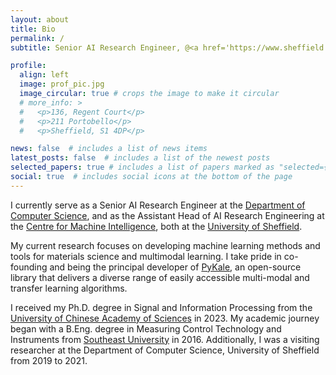 ```yaml
---
layout: about
title: Bio
permalink: /
subtitle: Senior AI Research Engineer, @<a href='https://www.sheffield.ac.uk'>The University of Sheffield</a>.

profile:
  align: left
  image: prof_pic.jpg
  image_circular: true # crops the image to make it circular
  # more_info: >
  #   <p>136, Regent Court</p>
  #   <p>211 Portobello</p>
  #   <p>Sheffield, S1 4DP</p>

news: false  # includes a list of news items
latest_posts: false  # includes a list of the newest posts
selected_papers: true # includes a list of papers marked as "selected={true}"
social: true  # includes social icons at the bottom of the page
---
```


I currently serve as a Senior AI Research Engineer at the [Department of Computer Science](https://www.sheffield.ac.uk/dcs/), and as the Assistant Head of AI Research Engineering at the [Centre for Machine Intelligence](https://www.sheffield.ac.uk/machine-intelligence), both at the [University of Sheffield](https://www.sheffield.ac.uk/).

My current research focuses on developing machine learning methods and tools for materials science and multimodal learning. I take pride in co-founding and being the principal developer of [PyKale](https://github.com/pykale/pykale),  an open-source library that delivers a diverse range of easily accessible multi-modal and transfer learning algorithms.

I received my Ph.D. degree in Signal and Information Processing from the [University of Chinese Academy of Sciences](https://english.ucas.ac.cn/) in 2023. My academic journey began with a B.Eng. degree in Measuring Control Technology and Instruments from [Southeast University](https://www.seu.edu.cn/english/) in 2016. Additionally, I was a visiting researcher at the Department of Computer Science, University of Sheffield from 2019 to 2021.
